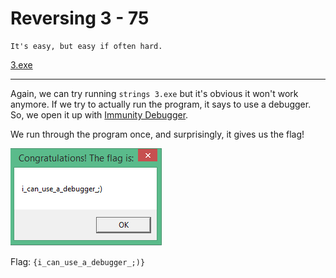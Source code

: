 # Reversing 3 - 75

    It's easy, but easy if often hard.
[3.exe](3.exe)

------------------

Again, we can try running ```strings 3.exe``` but it's obvious it won't work anymore. 
If we try to actually run the program, it says to use a debugger. So, we open it up with [Immunity Debugger](http://www.immunityinc.com/products/debugger/).

We run through the program once, and surprisingly, it gives us the flag!

![screenshot](screenshot.png)

Flag: ```{i_can_use_a_debugger_;)}```
